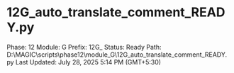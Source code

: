 # 12G_auto_translate_comment_READY.py

Phase: 12
Module: G
Prefix: 12G_
Status: Ready
Path: D:\MAGIC\scripts\phase12\module_G\12G_auto_translate_comment_READY.py
Last Updated: July 28, 2025 5:14 PM (GMT+5:30)
